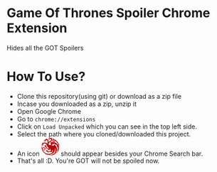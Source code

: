 # Game Of Thrones Spoiler Chrome Extension
Hides all the GOT Spoilers

# How To Use?
- Clone this repository(using git) or download as a zip file
- Incase you downloaded as a zip, unzip it
- Open Google Chrome
- Go to `chrome://extensions`
- Click on `Load Unpacked` which you can see in the top left side.
- Select the path where you cloned/downloaded this project.
- An icon <img src="off.png" alt="🐺" width="40"/> should appear besides your Chrome Search bar.
- That's all :D. You're GOT will not be spoiled now.
